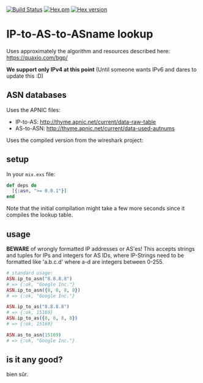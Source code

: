 [![Build Status](https://travis-ci.org/ephe-meral/asn.svg?branch=master)](https://travis-ci.org/ephe-meral/asn)
[![Hex.pm](https://img.shields.io/hexpm/l/asn.svg "WTFPL Licensed")](https://github.com/ephe-meral/asn/blob/master/LICENSE)
[![Hex version](https://img.shields.io/hexpm/v/asn.svg "Hex version")](https://hex.pm/packages/asn)

# IP-to-AS-to-ASname lookup

Uses approximately the algorithm and resources described here: https://quaxio.com/bgp/

**We support only IPv4 at this point** (Until someone wants IPv6 and dares to update this :D)

## ASN databases

Uses the APNIC files:

- IP-to-AS: http://thyme.apnic.net/current/data-raw-table
- AS-to-ASN: http://thyme.apnic.net/current/data-used-autnums

Uses the compiled version from the wireshark project:

## setup

In your `mix.exs` file:

```elixir
def deps do
  [{:asn, ">= 0.0.1"}]
end
```

Note that the initial compilation might take a few more seconds since it compiles the lookup table.

## usage

**BEWARE** of wrongly formatted IP addresses or AS'es! This accepts strings and tuples for IPs and integers for AS IDs, where IP-Strings need to be formatted like 'a.b.c.d' where a-d are integers between 0-255.

```elixir
# standard usage:
ASN.ip_to_asn("8.8.8.8")
# => {:ok, "Google Inc."}
ASN.ip_to_asn({8, 8, 8, 8})
# => {:ok, "Google Inc."}

ASN.ip_to_as("8.8.8.8")
# => {:ok, 15169}
ASN.ip_to_as({8, 8, 8, 8})
# => {:ok, 15169}

ASN.as_to_asn(15169)
# => {:ok, "Google Inc."}
```

## is it any good?

bien sûr.
